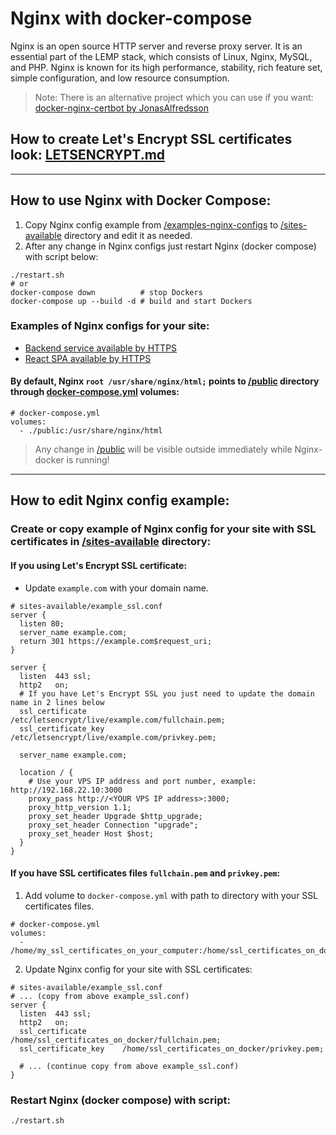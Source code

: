 Nginx with docker-compose
=================
Nginx is an open source HTTP server and reverse proxy server. It is an essential part of the LEMP stack, which consists of Linux, Nginx, MySQL, and PHP. Nginx is known for its high performance, stability, rich feature set, simple configuration, and low resource consumption.
> Note: There is an alternative project which you can use if you want: [docker-nginx-certbot by JonasAlfredsson](https://github.com/JonasAlfredsson/docker-nginx-certbot)

## How to create Let's Encrypt SSL certificates look: [LETSENCRYPT.md](./LETSENCRYPT.md)

---

## How to use Nginx with Docker Compose:
1. Copy Nginx config example from [/examples-nginx-configs](./examples-nginx-configs) to [/sites-available](./sites-available) directory and edit it as needed.
2. After any change in Nginx configs just restart Nginx (docker compose) with script below:
```shell
./restart.sh
# or
docker-compose down          # stop Dockers
docker-compose up --build -d # build and start Dockers
```
### Examples of Nginx configs for your site:
- [Backend service available by HTTPS](./examples-nginx-configs/example_ssl.conf)
- [React SPA available by HTTPS](./examples-nginx-configs/react_spa_ssl.conf)

#### By default, Nginx `root /usr/share/nginx/html;` points to [/public](./public) directory through [docker-compose.yml](./docker-compose.yml) volumes:
```shell
# docker-compose.yml
volumes:
  - ./public:/usr/share/nginx/html
```
> Any change in [/public](./public) will be visible outside immediately while Nginx-docker is running!
---

## How to edit Nginx config example:
### Create or copy example of Nginx config for your site with SSL certificates in [/sites-available](./sites-available) directory:

#### If you using Let's Encrypt SSL certificate:
- Update `example.com` with your domain name.
```shell
# sites-available/example_ssl.conf
server {
  listen 80;
  server_name example.com;
  return 301 https://example.com$request_uri;
}

server {
  listen  443 ssl;
  http2   on;
  # If you have Let's Encrypt SSL you just need to update the domain name in 2 lines below
  ssl_certificate        /etc/letsencrypt/live/example.com/fullchain.pem;
  ssl_certificate_key    /etc/letsencrypt/live/example.com/privkey.pem;

  server_name example.com;

  location / {
    # Use your VPS IP address and port number, example: http://192.168.22.10:3000   
    proxy_pass http://<YOUR VPS IP address>:3000;
    proxy_http_version 1.1;
    proxy_set_header Upgrade $http_upgrade;
    proxy_set_header Connection "upgrade";
    proxy_set_header Host $host;
  }
}
```

#### If you have SSL certificates files `fullchain.pem` and `privkey.pem`:
1. Add volume to `docker-compose.yml` with path to directory with your SSL certificates files.
```shell
# docker-compose.yml
volumes:
  - /home/my_ssl_certificates_on_your_computer:/home/ssl_certificates_on_docker
```
2. Update Nginx config for your site with SSL certificates:
```shell
# sites-available/example_ssl.conf
# ... (copy from above example_ssl.conf)
server {
  listen  443 ssl;
  http2   on;
  ssl_certificate        /home/ssl_certificates_on_docker/fullchain.pem;
  ssl_certificate_key    /home/ssl_certificates_on_docker/privkey.pem;
  
  # ... (continue copy from above example_ssl.conf)
}
```

### Restart Nginx (docker compose) with script:
```shell
./restart.sh
```
